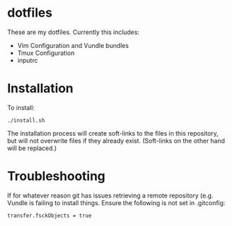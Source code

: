 dotfiles
========

These are my dotfiles. Currently this includes:

 * Vim Configuration and Vundle bundles
 * Tmux Configuration
 * inputrc

Installation
============

To install:

    ./install.sh

The installation process will create soft-links to the files in this repository,
but will not overwrite files if they already exist. (Soft-links on the other
hand will be replaced.)

Troubleshooting
===============

If for whatever reason git has issues retrieving a remote repository (e.g. Vundle
is failing to install things. Ensure the following is not set in .gitconfig:

    transfer.fsckObjects = true
